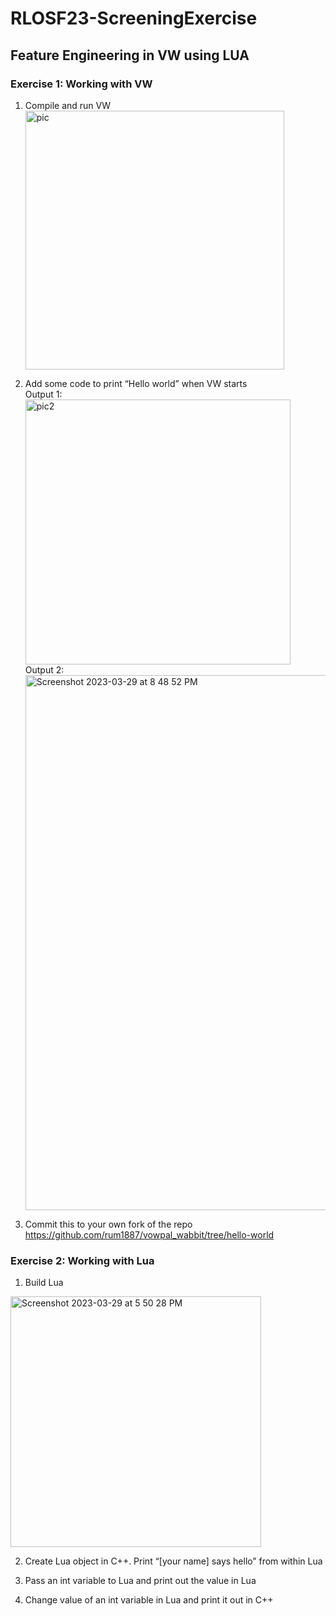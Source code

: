 # RLOSF23-ScreeningExercise

## Feature Engineering in VW using LUA

### Exercise 1: Working with VW
1. Compile and run VW <img width="414" alt="pic" src="https://user-images.githubusercontent.com/57267583/228522332-188248c1-21f4-4441-83a9-06fe548a2f40.png">

2. Add some code to print “Hello world” when VW starts <br>
Output 1:<br><img width="424" alt="pic2" src="https://user-images.githubusercontent.com/57267583/228522754-7a69e7ca-10b3-4c2c-9c19-5b0d9361a73c.png"><br>
Output 2:<br><img width="856" alt="Screenshot 2023-03-29 at 8 48 52 PM" src="https://user-images.githubusercontent.com/57267583/228586960-0e1d0be9-7b0b-4880-a8fa-ebfba4fe81c1.png">

3. Commit this to your own fork of the repo<br>
https://github.com/rum1887/vowpal_wabbit/tree/hello-world 

### Exercise 2: Working with Lua

1. Build Lua
<img width="401" alt="Screenshot 2023-03-29 at 5 50 28 PM" src="https://user-images.githubusercontent.com/57267583/228533664-4d483ef5-43cc-4e17-bcd5-ef1be58b7b05.png">

2. Create Lua object in C++. Print “[your name] says hello” from within Lua

3. Pass an int variable to Lua and print out the value in Lua

4. Change value of an int variable in Lua and print it out in C++
